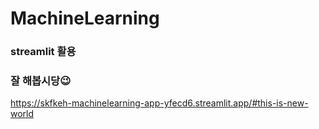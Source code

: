 # MachineLearning
### streamlit 활용 
### 잘 해봅시당😉

https://skfkeh-machinelearning-app-yfecd6.streamlit.app/#this-is-new-world
